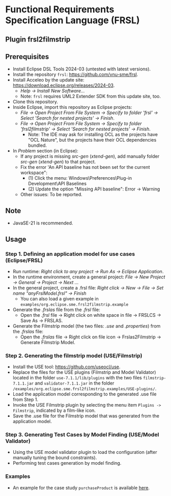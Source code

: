 # Functional Requirements Specification Language (FRSL)

## Plugin frsl2filmstrip

## Prerequisites
- Install Eclipse DSL Tools 2024-03 (untested with latest versions).
- Install the repository `frsl`: https://github.com/vnu-sme/frsl.
- Install Acceleo by the update site: https://download.eclipse.org/releases/2024-03.
  - *Help -> Install New Software...*
  - Note: `frsl` requires UML2 Extender SDK from this update site, too.
- Clone this repository.
- Inside Eclipse, import this repository as Eclipse projects:
  - *File -> Open Project From File System -> Specify to folder 'frsl' -> Select 'Search for nested projects' -> Finish*.
  - *File -> Open Project From File System -> Specify to folder 'frsl2filmstrip' -> Select 'Search for nested projects' -> Finish*.
    - Note: The IDE may ask for installing OCL as the projects have "OCL Nature", but the projects have their OCL dependencies bundled.
- In *Problem* section (in Eclipse):
  - If any project is missing *src-gen* (*xtend-gen*), add manually folder *src-gen* (*xtend-gen*) to that project.
  - Fix the error 'An API baseline has not been set for the current workspace":
    - (1) Click the menu: Windows\Preferences\Plug-in Development\API Baselines
    - (2) Update the option "Missing API baseline": Error -> Warning
  - Other issues: To be reported.
  
## Note

- JavaSE-21 is recommended.

## Usage

### Step 1. Defining an application model for use cases (Eclipse/FRSL)

- Run runtime: *Right click to any project -> Run As -> Eclipse Application*.
- In the runtime environment, create a general project: *File -> New Project -> General -> Project -> Next ...*
- In the general project, create a .frsl file: *Right click -> New -> File -> Set name "anyFrslModel.frsl" -> Finish*
  - You can also load a given example in `examples/org.eclipse.sme.frsl2filmstrip.example`
- Generate the *.frslas* file from the *.frsl* file:
  - Open the *.frsl* file -> Right click on white space in file -> FRSLCS -> Save As -> FRSLAS.
- Generate the Filmstrip model (the two files: *.use* and *.properties*) from the *.frslas* file:
  - Open the *.frslas* file -> Right click on file icon -> Frslas2Filmstrip -> Generate Filmstrip Model.

### Step 2. Generating the filmstrip model (USE/Filmstrip)

- Install the USE tool: <https://github.com/useocl/use>.
- Replace the files for the USE plugins (Filmstrip and Model Validator) located in the folder `use-7.1.1/lib/plugins` with the two files `filmstrip-7.1.1.jar` and `validator-7.1.1.jar` in the folder `/examples/org.eclipse.sme.frsl2filmstrip.examples/USE-plugins/`.
- Load the application model corresponding to the generated .use file from Step 1.
- Invoke the USE Filmstrip plugin by selecting the menu item `Plugins -> Filmstrip`, indicated by a film-like icon.
- Save the .use file for the Filmstrip model that was generated from the application model.
  
### Step 3. Generating Test Cases by Model Finding (USE/Model Validator)

- Using the USE model validator plugin to load the configuration (after manually tuning the bound constraints).
- Performing test cases generation by model finding.

### Examples

- An example for the case study `purchaseProduct` is available [here](examples/org.eclipse.sme.frsl2filmstrip.examples/purchaseProduct/README.md).
